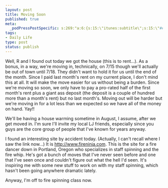 ```yaml
--- 
layout: post
title: Moving Soon
published: true
meta: 
  _podPressPostSpecific: s:269:"a:6:{s:15:\"itunes:subtitle\";s:15:\"##PostExcerpt##\";s:14:\"itunes:summary\";s:15:\"##PostExcerpt##\";s:15:\"itunes:keywords\";s:17:\"##WordPressCats##\";s:13:\"itunes:author\";s:10:\"##Global##\";s:15:\"itunes:explicit\";s:2:\"No\";s:12:\"itunes:block\";s:2:\"No\";}";
tags: 
- Daily Life
type: post
status: publish
---
```

Well, R and I found out today we got the house (this is to rent...). As a bonus, in a way, we're moving in, technically, on 7/15 though we'll actually be out of town until 7/18. They didn't want to hold it for us until the end of the month. Since I paid last month's rent on my current place, I don't mind this at all. It will make the move easier for us without being a burden. Since we're moving so soon, we only have to pay a pro-rated half of the first month's rent plus a giant ass deposit (the deposit is a couple of hundred more than a month's rent) but no last month's. Moving out will be harder but we're moving in for a lot less than we expected so we have all of the money on hand. Yay!!

We'll be having a house warming sometime in August, I assume, after we get moved in. I'm sure I'll invite my local LJ friends, especially since you guys are the core group of people that I've known for years anyway.

I found an interesting site by accident today. (Actually, I can't recall where I saw the link now...) It is <a href="http://www.fireninja.com/">http://www.fireninja.com</a>. This is the site for a fire dancer down in Portland, Oregon who specializes in staff spinning and the fire whip. He's got a bunch of moves that I've never seen before and one that I've seen once and couldn't figure out what the hell I'd seen. It's inspiring me with some new stuff to work on with my staff spinning, which hasn't been going anywhere dramatic lately.

Anyway, I&apos;m off to fire spinning class now.
